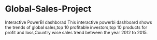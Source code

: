 # Global-Sales-Project
Interactive PowerBI dashborad
This interactive powerbi dashboard shows the trends of global sales,top 10 profitable investors,top 10 products for profit and loss,Country wise sales trend between the year 2012 to 2015.
